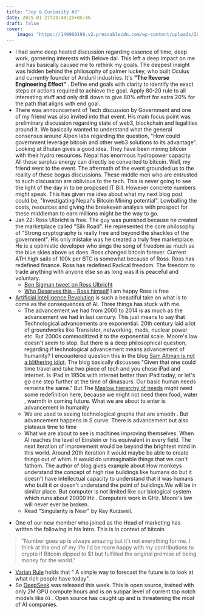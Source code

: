 ```yaml
---
title: "Joy & Curiosity #2"
date: 2025-01-27T23:48:25+05:45
draft: false
cover:
    image: "https://149909199.v2.pressablecdn.com/wp-content/uploads/2015/01/Tripwire.png"
---
```


-  I had some deep heated discussion regarding essence of time, deep work, garnering interests with Belove dai. This left a deep impact on me and has basically caused me to rethink my goals. The deepest insight was hidden behind the philosophy of palmer luckey, who built Oculus and currently founder of Anduril industries. It's  **"The Reverse Engineering Effect"** . Define end goals with clarity to identify the exact steps or actions required to achieve the goal. Apply 80-20 rule to all interesting stuff and only drill down to give 80% effort for extra 20% for the path that aligns with end goal.   
- There was announcement of Tech discussion by Government and one of my friend was also invited into that event. His main focus point was preliminary discussion regarding state of web3, blockchain and legalities around it. We basically wanted to  understand what the general consensus around Alpen labs  regarding the question, "How could government leverage bitcoin and other web3 solutions to its advantage".  Looking at Bhutan gives a good idea. They have been mining bitcoin with their hydro resources. Nepal has enormous hydropower capacity. All these surplus energy can directly be converted to bitcoin.  Well, my friend went to the event. The aftermath of the event grounded us to the reality of these bogus discussions. These middle men who are entrusted to such discussion are oblivious to the tech. This is never going to see the light of the day in to be proposed IT Bill. However concrete numbers might speak. This has given me idea about what my next blog post could be, "Investigating Nepal's Bitcoin Mining potential". Lowballing the costs, resources and giving the breakeven analysis with prospect for these middleman to earn millions might be the way to go. 
- Jan 22:  Ross Ulbricht is free. The guy was punished because he created the marketplace called "Silk Road". He represented the core philosophy of "Strong cryptography is really free and beyond the shackles of the government". His only mistake was he created a truly free marketplace. He is a optimistic developer who sings the song of freedom as much as the blue skies above us does.  Ross changed bitcoin forever. Current ATH high sails of 100k per BTC is somewhat because of Ross. Ross has redefined finance. Ross has redefined Radical freedom. The freedom to trade anything with anyone else so as long was it is peaceful and voluntary. 
	 * [Ben Sigman tweet on Ross Ulbricht](https://xcancel.com/bensig/status/1881921041041072478)
	 *  [Who Deserves this - Ross himself](https://rossulbricht.medium.com/who-deserves-this-6cff48f62b6f)
	I am happy Ross is free
 -  [Artificial Intelligence Revolution](https://waitbutwhy.com/2015/01/artificial-intelligence-revolution-2.html) is such a beautiful take on what is to come as the consequences of AI. Three things has stuck with me.  
	* The advancement we had from 2000 to 2014 is as much as the advancement we had in last century. This just means to say that Technological advancements are exponential. 20th century laid a lot of groundworks like Transistor, networking, meds, nuclear power etc. But 2000s commoditized it to the exponential scale. Moore's law doesn't seem to stop. But there is a deep philosophical question, regarding if technological advancement means advancement of humanity? I encountered question this in the blog [Sam Altman is not a blithering idiot](https://www.unqualified-reservations.org/2013/03/sam-altman-is-not-blithering-idiot/). The blog basically discusses "Given that one could time travel and take two piece of tech and you chose iPad and internet. Is iPad in 1950s with internet better than iPad today, or let's go one step further at the time of dinasaurs. Our basic human needs remains the same." But The [Maslow hierarchy of needs](https://en.wikipedia.org/wiki/Maslow%27s_hierarchy_of_needs#/media/File:Maslow's_Hierarchy_of_Needs2.svg) might need some redefinition here, because we might not need them food, water , warmth  in coming future. What we are about to enter is advancement in humanity
	* We are used to seeing technological graphs that are smooth . But advancement happens in S curve. There is advancement but also plateaus time to time
	* What we are about to see is machines improving themselves. When AI reaches the level of Einstein or his equivalent in every field. The next iteration of improvement would be beyond the brightest mind in this world. Around 20th iteration it would maybe be able to create things out of whim. It would do unimaginable things that we can't fathom. The author of blog gives example about How monkeys understand the concept of high rise buildings like humans do but it doesn't have intellectual capacity to understand that it was humans who built it or doesn't understand the point of buildings.We will be in similar place. But computer is not limited like our biological system which runs about 20000 Hz . Computers work in GHz. Moore's law will never ever be broken. 
	* Read "Singularity is Near" by Ray Kurzweil. 
* One of our new member who joined as the Head of marketing has written the following in his Intro. This is in context of bitcoin
 > "Number goes up is always amazing but it't not everything for me. I think at the end of my life I'd be more happy with my contributions to crypto if Bitcoin dipped to $1 but fulfilled the original promise of being money for the world."
 
 * [Varian Rule](https://en.wikipedia.org/wiki/Varian_Rule) holds that " A simple way to forecast the future is to look at what rich people have today".  
 * So [DeepSeek](https://lunar-joke-35b.notion.site/Deepseek-v3-101-169ba4b6a3fa8090a7aacaee1a1cefaa) was released this week. This is open source, trained with only 2M GPU compute hours and is on subpar level of current top notch models like `O1` . Open source has caught up and is threatening the moat of AI companies.
